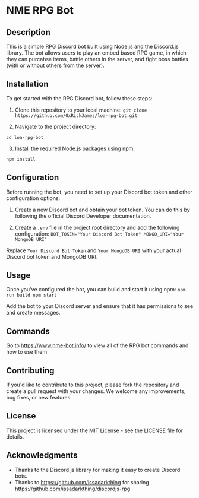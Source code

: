 # NME RPG Bot

## Description

This is a simple RPG Discord bot built using Node.js and the Discord.js library. The bot allows users to play an embed based RPG game, in which they can purcahse items, battle others in the server, and fight boss battles (with or without others from the server).

## Installation

To get started with the RPG Discord bot, follow these steps:

1. Clone this repository to your local machine:
   `git clone https://github.com/0xRickJames/loa-rpg-bot.git`

2. Navigate to the project directory:

`cd loa-rpg-bot`

3. Install the required Node.js packages using npm:

`npm install`

## Configuration

Before running the bot, you need to set up your Discord bot token and other configuration options:

1. Create a new Discord bot and obtain your bot token. You can do this by following the official Discord Developer documentation.

2. Create a `.env` file in the project root directory and add the following configuration:
   `BOT_TOKEN="Your Discord Bot Token"
MONGO_URI="Your MongoDB URI"`

Replace `Your Discord Bot Token` and `Your MongoDB URI` with your actual Discord bot token and MongoDB URI.

## Usage

Once you've configured the bot, you can build and start it using npm:
`npm run build
npm start`

Add the bot to your Discord server and ensure that it has permissions to see and create messages.

## Commands

Go to https://www.nme-bot.info/ to view all of the RPG bot commands and how to use them

## Contributing

If you'd like to contribute to this project, please fork the repository and create a pull request with your changes. We welcome any improvements, bug fixes, or new features.

## License

This project is licensed under the MIT License - see the LICENSE file for details.

## Acknowledgments

- Thanks to the Discord.js library for making it easy to create Discord bots.
- Thanks to https://github.com/issadarkthing for sharing https://github.com/issadarkthing/discordjs-rpg
